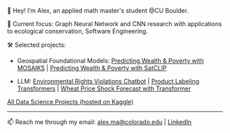 👋 Hey! I’m Alex, an applied math master's student @CU Boulder.

🚀 Current focus: Graph Neural Network and CNN research with applications to ecological conservation, Software Engineering. 

🛠️ Selected projects: 

- Geospatial Foundational Models: [Predicting Wealth & Poverty with MOSAIKS](https://www.kaggle.com/code/tianyimasf/predicting-wealth-poverty-with-mosaiks) | [Predicting Wealth & Poverty with SatCLIP](https://www.kaggle.com/code/tianyimasf/predicting-wealth-poverty-with-satclip)

- LLM: [Environmental Rights Violations Chatbot](https://www.kaggle.com/code/tianyimasf/environmental-rights-violations-chatbot) | [Product Labeling Transformers](https://www.kaggle.com/code/tianyimasf/product-labeling-transformers) | [Wheat Price Shock Forecast with Transformer](https://www.kaggle.com/code/tianyimasf/wheat-price-shock-forecast)

[All Data Science Projects (hosted on Kaggle)](https://tianyimasf.github.io/ai-for-good-projects.html)

---

📫 Reach me through my email: alex.ma@colorado.edu | [LinkedIn](https://www.linkedin.com/in/alex-tianyi-ma/)
